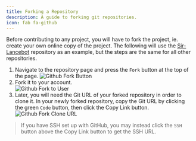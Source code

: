```yaml
---
title: Forking a Repository
description: A guide to forking git repositories.
icon: fab fa-github
---
```


Before contributing to any project, you will have to fork the project, ie. create your own online copy of the project.
The following will use the [Sir-Lancebot](https://github.com/python-discord/sir-lancebot/) repository as an example, but the steps are the same for all other repositories.

1. Navigate to the repository page and press the `Fork` button at the top of the page.
![Github Fork Button](/static/images/content/contributing/fork_button.webp)
2. Fork it to your account.  
![Github Fork to User](/static/images/content/contributing/fork_user.webp)
3. Later, you will need the Git URL of your forked repository in order to clone it.
In your newly forked repository, copy the Git URL by clicking the green `Code` button, then click the Copy Link button.
![Github Fork Clone URL](/static/images/content/contributing/fork_clone.webp)

> If you have SSH set up with GitHub, you may instead click the `SSH` button above the Copy Link button to get the SSH URL.
